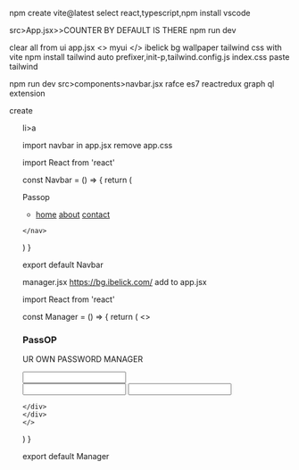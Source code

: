 npm create vite@latest
select react,typescript,npm install
vscode

src>App.jsx>>COUNTER BY DEFAULT IS THERE
npm run dev

clear all from ui app.jsx
<>
myui
</>
ibelick bg wallpaper 
tailwind css with vite npm install tailwind auto prefixer,init-p,tailwind.config.js
index.css paste tailwind

npm run dev
src>components>navbar.jsx
rafce es7 reactredux graph ql extension

<nav>create<ul>li>a

import navbar in app.jsx
<Nvbar/>
remove app.css

import React from 'react'

const Navbar = () => {
  return (
    <nav className='bg-purple-800 flex justify-between items-center px-4 h-16'>
        <div className="logo font-bold ">Passop</div>
        <ul>
            <li className='flex gap-4'>
                <a className='hover:font-bold' href="">home</a>
                <a className='hover:font-bold' href="">about</a>
                <a className='hover:font-bold' href="">contact</a>
            </li>
        </ul>
      
    </nav>
  )
}

export default Navbar

manager.jsx
https://bg.ibelick.com/
add to app.jsx


import React from 'react'

const Manager = () => {
  return (
    <>
<div class="absolute top-0 -z-10 h-full w-full bg-white"><div class="absolute bottom-auto left-auto right-0 top-0 h-[500px] w-[500px] -translate-x-[30%] translate-y-[20%] rounded-full bg-[rgba(173,109,244,0.5)] opacity-50 blur-[80px]"></div></div>
<div className="mx-auto container  bg-slate-800">
    <h1>PassOP</h1>
    <p>UR OWN PASSWORD MANAGER</p>
    <div className="text-white flex flex-col p-4 ">
        <input type="text" />
        <div className="flex">
        <input type="password" />
        <input type="text" />
        </div>

    </div>
    </div>
    </>
  )
}

export default Manager
